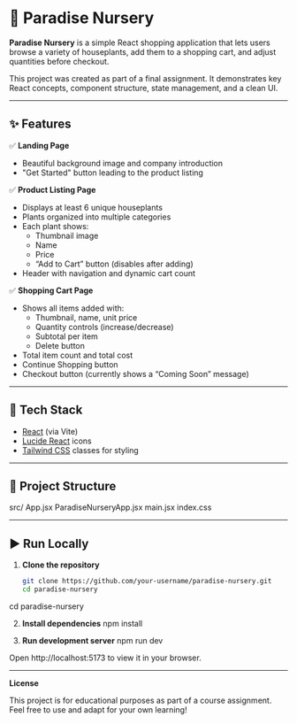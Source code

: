 # 🌿 Paradise Nursery

**Paradise Nursery** is a simple React shopping application that lets users browse a variety of houseplants, add them to a shopping cart, and adjust quantities before checkout.

This project was created as part of a final assignment. It demonstrates key React concepts, component structure, state management, and a clean UI.

---

## ✨ Features

✅ **Landing Page**
- Beautiful background image and company introduction
- "Get Started" button leading to the product listing

✅ **Product Listing Page**
- Displays at least 6 unique houseplants
- Plants organized into multiple categories
- Each plant shows:
  - Thumbnail image
  - Name
  - Price
  - “Add to Cart” button (disables after adding)
- Header with navigation and dynamic cart count

✅ **Shopping Cart Page**
- Shows all items added with:
  - Thumbnail, name, unit price
  - Quantity controls (increase/decrease)
  - Subtotal per item
  - Delete button
- Total item count and total cost
- Continue Shopping button
- Checkout button (currently shows a “Coming Soon” message)

---

## 🚀 Tech Stack

- [React](https://react.dev/) (via Vite)
- [Lucide React](https://lucide.dev/) icons
- [Tailwind CSS](https://tailwindcss.com/) classes for styling

---

## 📂 Project Structure

src/
App.jsx
ParadiseNurseryApp.jsx
main.jsx
index.css


---

## ▶️ Run Locally

1. **Clone the repository**
   ```bash
   git clone https://github.com/your-username/paradise-nursery.git
   cd paradise-nursery

cd paradise-nursery

2. **Install dependencies**
  npm install

3. **Run development server**
  npm run dev

Open http://localhost:5173 to view it in your browser.

---

**License**

This project is for educational purposes as part of a course assignment.
Feel free to use and adapt for your own learning!



